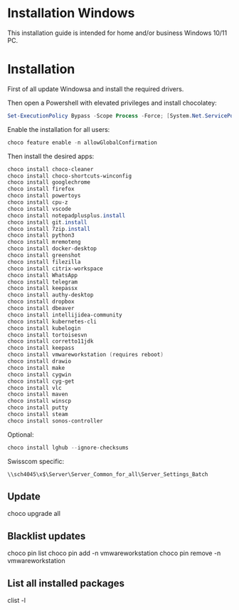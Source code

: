 # Installation Windows

This installation guide is intended for home and/or business Windows 10/11 PC.

# Installation

First of all update Windowsa and install the required drivers.

Then open a Powershell with elevated privileges and install chocolatey:

```powershell
Set-ExecutionPolicy Bypass -Scope Process -Force; [System.Net.ServicePointManager]::SecurityProtocol = [System.Net.ServicePointManager]::SecurityProtocol -bor 3072; iex ((New-Object System.Net.WebClient).DownloadString('https://chocolatey.org/install.ps1'))
```

Enable the installation for all users:

```powershell
choco feature enable -n allowGlobalConfirmation
```

Then install the desired apps:

```powershell
choco install choco-cleaner
choco install choco-shortcuts-winconfig
choco install googlechrome
choco install firefox
choco install powertoys
choco install cpu-z
choco install vscode
choco install notepadplusplus.install
choco install git.install
choco install 7zip.install
choco install python3
choco install mremoteng
choco install docker-desktop
choco install greenshot
choco install filezilla
choco install citrix-workspace
choco install WhatsApp
choco install telegram
choco install keepassx
choco install authy-desktop
choco install dropbox
choco install dbeaver
choco install intellijidea-community
choco install kubernetes-cli
choco install kubelogin
choco install tortoisesvn
choco install corretto11jdk
choco install keepass
choco install vmwareworkstation (requires reboot)
choco install drawio
choco install make
choco install cygwin
choco install cyg-get
choco install vlc
choco install maven
choco install winscp
choco install putty
choco install steam
choco install sonos-controller
```

Optional:

```powershell
choco install lghub --ignore-checksums
```

Swisscom specific:

```powershell
\\sch4045\x$\Server\Server_Common_for_all\Server_Settings_Batch
```

## Update

choco upgrade all

## Blacklist updates

choco pin list
choco pin add -n vmwareworkstation
choco pin remove -n vmwareworkstation

## List all installed packages

clist -l